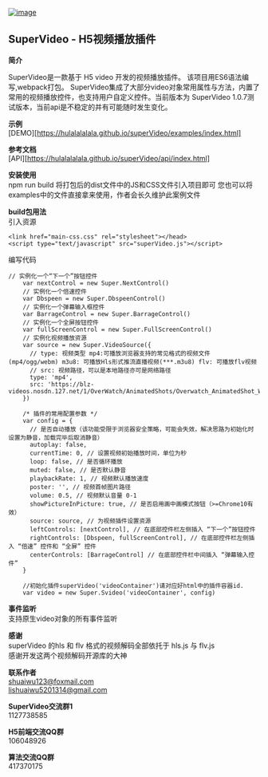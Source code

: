 [![image](https://img.shields.io/npm/v/supervideo)](https://www.npmjs.com/package/supervideo)
## SuperVideo - H5视频播放插件 ##
**简介**

SuperVideo是一款基于 H5 video 开发的视频播放插件。
该项目用ES6语法编写,webpack打包。
SuperVideo集成了大部分video对象常用属性与方法，内置了常用的视频播放控件，也支持用户自定义控件。当前版本为 SuperVideo 1.0.7测试版本，当前api是不稳定的并有可能随时发生变化。

**示例**<br/>
[DEMO][https://hulalalalala.github.io/superVideo/examples/index.html]

**参考文档**<br/>
[API][https://hulalalalala.github.io/superVideo/api/index.html]

**安装使用**<br/>
npm run build
将打包后的dist文件中的JS和CSS文件引入项目即可
您也可以将examples中的文件直接拿来使用，作者会长久维护此案例文件<br/>

**build包用法**<br/>
引入资源
```
<link href="main-css.css" rel="stylesheet"></head>
<script type="text/javascript" src="superVideo.js"></script>
```
编写代码
```
// 实例化一个“下一个”按钮控件
    var nextControl = new Super.NextControl()
    // 实例化一个倍速控件
    var Dbspeen = new Super.DbspeenControl()
    // 实例化一个弹幕输入框控件
    var BarrageControl = new Super.BarrageControl()
    // 实例化一个全屏按钮控件
    var fullScreenControl = new Super.FullScreenControl()
    // 实例化视频播放资源
    var source = new Super.VideoSource({
      // type: 视频类型 mp4:可播放浏览器支持的常见格式的视频文件(mp4/ogg/webm) m3u8: 可播放Hls形式推流直播视频(***.m3u8) flv: 可播放flv视频
      // src: 视频路径，可以是本地路径亦可是网络路径
      type: 'mp4',
      src: 'https://blz-videos.nosdn.127.net/1/OverWatch/AnimatedShots/Overwatch_AnimatedShot_Winston_Recall.mp4'
    })

    /* 插件的常用配置参数 */
    var config = {
      // 是否自动播放（该功能受限于浏览器安全策略，可能会失效，解决思路为初始化时设置为静音，加载完毕后取消静音）
      autoplay: false,
      currentTime: 0, // 设置视频初始播放时间，单位为秒
      loop: false, // 是否循环播放
      muted: false, // 是否默认静音
      playbackRate: 1, // 视频默认播放速度
      poster: '', // 视频首帧图片路径
      volume: 0.5, // 视频默认音量 0-1
      showPictureInPicture: true, // 是否启用画中画模式按钮（>=Chrome10有效）
      source: source, // 为视频插件设置资源
      leftControls: [nextControl], // 在底部控件栏左侧插入 “下一个”按钮控件
      rightControls: [Dbspeen, fullScreenControl], // 在底部控件栏左侧插入 “倍速” 控件和 “全屏” 控件
      centerControls: [BarrageControl] // 在底部控件栏中间插入 “弹幕输入控件”
    }

    //初始化插件superVideo('videoContainer')请对应好html中的插件容器id.
    var video = new Super.Svideo('videoContainer', config)
```

**事件监听**<br/>
支持原生video对象的所有事件监听

**感谢**<br/>
superVideo 的hls 和 flv 格式的视频解码全部依托于 hls.js 与 flv.js<br/>
感谢开发这两个视频解码开源库的大神

**联系作者**<br/>
shuaiwu123@foxmail.com<br/>
lishuaiwu5201314@gmail.com<br/>

**SuperVideo交流群1**<br/>
1127738585

**H5前端交流QQ群**<br/>
106048926

**算法交流QQ群**<br/>
417370175



